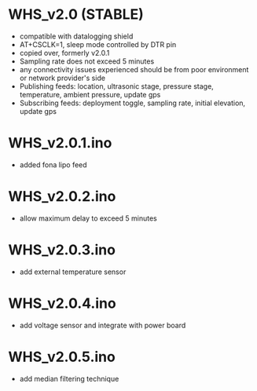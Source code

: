 # WHS_v2.0 (STABLE)
- compatible with datalogging shield
- AT+CSCLK=1, sleep mode controlled by DTR pin
- copied over, formerly v2.0.1
- Sampling rate does not exceed 5 minutes
- any connectivity issues experienced should be from poor environment or network provider's side
- Publishing feeds: location, ultrasonic stage, pressure stage, temperature, ambient pressure, update gps
- Subscribing feeds: deployment toggle, sampling rate, initial elevation, update gps

# WHS_v2.0.1.ino
- added fona lipo feed

# WHS_v2.0.2.ino
- allow maximum delay to exceed 5 minutes

# WHS_v2.0.3.ino
- add external temperature sensor

# WHS_v2.0.4.ino
- add voltage sensor and integrate with power board

# WHS_v2.0.5.ino
- add median filtering technique
